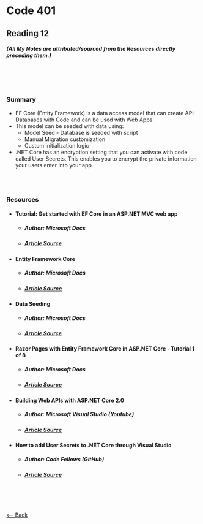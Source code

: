 # Code 401
## Reading 12
##### (All My Notes are attributed/sourced from the Resources directly preceding them.)

<br>
<br>
<br>

### Summary
* EF Core (Entity Framework) is a data access model that can create API Databases with Code and can be used with Web Apps.
* This model can be seeded with data using:
  * Model Seed - Database is seeded with script
  * Manual Migration customization
  * Custom initialization logic
* .NET Core has an encryption setting that you can activate with code called User Secrets.  This enables you to encrypt the private information your users enter into your app.

<br>
<br>

### Resources
* #### __Tutorial: Get started with EF Core in an ASP.NET MVC web app__
  * ##### Author:  Microsoft Docs
  * ##### [Article Source](https://docs.microsoft.com/en-us/aspnet/core/data/ef-mvc/intro?view=aspnetcore-5.0)

* #### __Entity Framework Core__
  * ##### Author:  Microsoft Docs
  * ##### [Article Source](https://docs.microsoft.com/en-us/ef/core/)

* #### __Data Seeding__
  * ##### Author:  Microsoft Docs
  * ##### [Article Source](https://docs.microsoft.com/en-us/ef/core/modeling/data-seeding)

* #### __Razor Pages with Entity Framework Core in ASP.NET Core - Tutorial 1 of 8__
  * ##### Author:  Microsoft Docs
  * ##### [Article Source](https://docs.microsoft.com/en-us/aspnet/core/data/ef-rp/intro?view=aspnetcore-2.1&tabs=visual-studio)

* #### __Building Web APIs with ASP.NET Core 2.0__
  * ##### Author:  Microsoft Visual Studio (Youtube)
  * ##### [Article Source](https://www.youtube.com/watch?v=aIkpVzqLuhA&feature=youtu.be)

* #### __How to add User Secrets to .NET Core through Visual Studio__
  * ##### Author:  Code Fellows (GitHub)
  * ##### [Article Source](https://codefellows.github.io/code-401-dotnet-guide/resources/user-secrets.html)

<br>
<br>
<br>

[<-- Back](../README.md)
